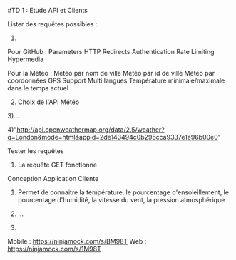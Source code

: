 #TD 1 : Etude API et Clients

Lister des requêtes possibles :

1) 
Pour GitHub :
  Parameters
  HTTP Redirects
  Authentication
  Rate Limiting
  Hypermedia

Pour la Météo :
  Météo par nom de ville
  Météo par id de ville
  Météo par coordonnées GPS
  Support Multi langues
  Température minimale/maximale dans le temps actuel
  
2) Choix de l'API Météo

3)...

4)"http://api.openweathermap.org/data/2.5/weather?q=London&mode=html&appid=2de143494c0b295cca9337e1e96b00e0"



Tester les requêtes 

1) La requête GET fonctionne


Conception Application Cliente

1) Permet de connaitre la température, le pourcentage d'ensoleillement, le pourcentage d'humidité, la vitesse du vent, la pression atmosphérique

2) ...

3)
Mobile : https://ninjamock.com/s/BM98T
Web : https://ninjamock.com/s/1M98T
  
